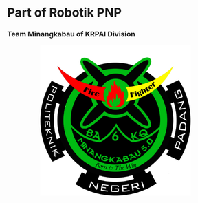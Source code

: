 <h1>Part of Robotik PNP</h1>
<p align="center>
  <img src="https://github.com/mika-pnp/mika-pnp/blob/main/logo.jpg" width="350" title="hover text">
</p>
                                                                                                 
<h3>Team Minangkabau of KRPAI Division</h3>
<p align="center">
  <img src="https://github.com/mika-pnp/mika-pnp/blob/main/KRPAI%20Berkaki.png" width="350" title="hover text" align="center">
</p>

<!--
**mika-pnp/mika-pnp** is a ✨ _special_ ✨ repository because its `README.md` (this file) appears on your GitHub profile.

Here are some ideas to get you started:

- 🔭 I’m currently working on ...
- 🌱 I’m currently learning ...
- 👯 I’m looking to collaborate on ...
- 🤔 I’m looking for help with ...
- 💬 Ask me about ...
- 📫 How to reach me: ...
- 😄 Pronouns: ...
- ⚡ Fun fact: ...
-->
